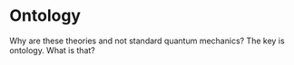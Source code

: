 # Ontology

Why are these theories and not standard quantum mechanics? The key is ontology. What is that?